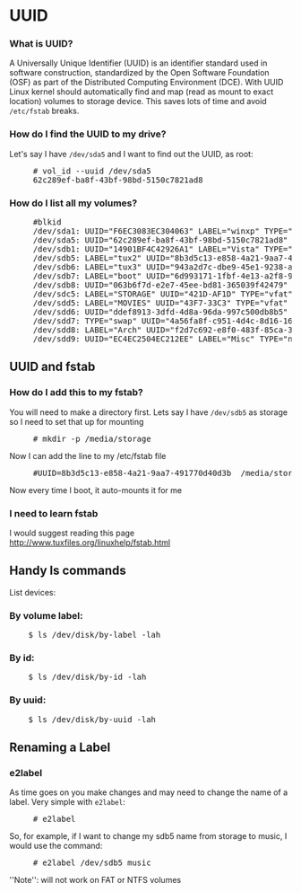 # UUID

### What is UUID?
A Universally Unique Identifier (UUID) is an identifier standard used in software construction, standardized by the Open Software Foundation (OSF) as part of the Distributed Computing Environment (DCE).  With UUID Linux kernel should automatically find and map (read as mount to exact location) volumes to storage device. This saves lots of time and avoid `/etc/fstab` breaks.

### How do I find the UUID to my drive?
Let's say I have `/dev/sda5` and I want to find out the UUID, as root:
<pre class="clear">
     # vol_id --uuid /dev/sda5
     62c289ef-ba8f-43bf-98bd-5150c7821ad8
</pre>

### How do I list all my volumes?
<pre class="clear">
     #blkid
     /dev/sda1: UUID="F6EC3083EC304063" LABEL="winxp" TYPE="ntfs"
     /dev/sda5: UUID="62c289ef-ba8f-43bf-98bd-5150c7821ad8" TYPE="ext4dev"
     /dev/sdb1: UUID="14901BF4C42926A1" LABEL="Vista" TYPE="ntfs"
     /dev/sdb5: LABEL="tux2" UUID="8b3d5c13-e858-4a21-9aa7-491770d40d3b" SEC_TYPE="ext2" TYPE="ext3"
     /dev/sdb6: LABEL="tux3" UUID="943a2d7c-dbe9-45e1-9238-adbcf73f31c7" SEC_TYPE="ext2" TYPE="ext3"
     /dev/sdb7: LABEL="boot" UUID="6d993171-1fbf-4e13-a2f8-945da575eb62" SEC_TYPE="ext2" TYPE="ext3"
     /dev/sdb8: UUID="063b6f7d-e2e7-45ee-bd81-365039f42479" TYPE="ext4dev"
     /dev/sdc5: LABEL="STORAGE" UUID="421D-AF1D" TYPE="vfat"
     /dev/sdd5: LABEL="MOVIES" UUID="43F7-33C3" TYPE="vfat"
     /dev/sdd6: UUID="ddef8913-3dfd-4d8a-96da-997c500db8b5" SEC_TYPE="ext2" TYPE="ext3"
     /dev/sdd7: TYPE="swap" UUID="4a56fa8f-c951-4d4c-8d16-164cb4d3467b"
     /dev/sdd8: LABEL="Arch" UUID="f2d7c692-e8f0-483f-85ca-366da0759c63" SEC_TYPE="ext2" TYPE="ext3"
     /dev/sdd9: UUID="EC4EC2504EC212EE" LABEL="Misc" TYPE="ntfs"
</pre>


## UUID and fstab
### How do I add this to my fstab?
You will need to make a directory first.  Lets say I have `/dev/sdb5` as storage so I need to set that up for mounting
<pre class="clear">
     # mkdir -p /media/storage
</pre>
Now I can add the line to my /etc/fstab file
<pre class="clear">
     #UUID=8b3d5c13-e858-4a21-9aa7-491770d40d3b  /media/storage      ext3    defaults,errors=remount-ro 0       1
</pre>
Now every time I boot, it auto-mounts it for me

### I need to learn fstab
I would suggest reading this page http://www.tuxfiles.org/linuxhelp/fstab.html

## Handy ls commands
List devices:
### By volume label:
<pre class="clear">
    $ ls /dev/disk/by-label -lah
</pre>
### By id:
<pre class="clear">
    $ ls /dev/disk/by-id -lah
</pre>
### By uuid:
<pre class="clear">
    $ ls /dev/disk/by-uuid -lah
</pre>
## Renaming a Label
### e2label
As time goes on you make changes and may need to change the name of a label.  Very simple with `e2label`:
<pre class="clear">
     # e2label <dev> <label>
</pre>
So, for example, if I want to change my sdb5 name from storage to music, I would use the command:
<pre class="clear">
     # e2label /dev/sdb5 music
</pre>
''Note'': will not work on FAT or NTFS volumes


